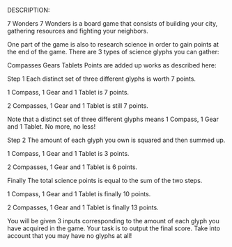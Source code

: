 DESCRIPTION:

7 Wonders
7 Wonders is a board game that consists of building your city, gathering resources and fighting your neighbors.

One part of the game is also to research science in order to gain points at the end of the game. There are 3 types of science glyphs you can gather:

Compasses
Gears
Tablets
Points are added up works as described here:

Step 1
Each distinct set of three different glyphs is worth 7 points.

1 Compass, 1 Gear and 1 Tablet is 7 points.

2 Compasses, 1 Gear and 1 Tablet is still 7 points.

Note that a distinct set of three different glyphs means 1 Compass, 1 Gear and 1 Tablet. No more, no less!

Step 2
The amount of each glyph you own is squared and then summed up.

1 Compass, 1 Gear and 1 Tablet is 3 points.

2 Compasses, 1 Gear and 1 Tablet is 6 points.

Finally
The total science points is equal to the sum of the two steps.

1 Compass, 1 Gear and 1 Tablet is finally 10 points.

2 Compasses, 1 Gear and 1 Tablet is finally 13 points.

You will be given 3 inputs corresponding to the amount of each glyph you have acquired in the game. Your task is to output the final score. Take into account that you may have no glyphs at all!
